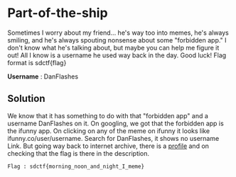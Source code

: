 # Part-of-the-ship 

Sometimes I worry about my friend... he's way too into memes, he's always smiling, and he's always spouting nonsense about some "forbidden app."
I don't know what he's talking about, but maybe you can help me figure it out! All I know is a username he used way back in the day. 
Good luck! Flag format is sdctf{flag}

**Username** : 
DanFlashes

## Solution

We know that it has something to do with that "forbidden app" and a username DanFlashes on it. On googling, we got that the forbidden app is the ifunny app. 
On clicking on any of the meme on ifunny it looks like ifunny.co/user/username. Search for DanFlashes, it shows no username Link. But going way back to internet archive, 
  there is a [profile](https://web.archive.org/web/20220128003432/https://ifunny.co/user/DanFlashes)
and on checking that the flag is there in the description.

```
Flag : sdctf{morning_noon_and_night_I_meme}
```
